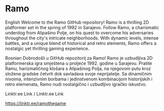 # Ramo

English
Welcome to the Ramo GitHub repository! Ramo is a thrilling 2D platformer set in the spring of 1992 in Sarajevo. Follow Ramo, a charismatic underdog from Alipašino Polje, on his quest to overcome his adversaries throughout the city's intricate neighborhoods. With dynamic levels, intense battles, and a unique blend of historical and retro elements, Ramo offers a nostalgic yet thrilling gaming experience.

Bosnian
Dobrodošli u GitHub repozitorij za Ramo! Ramo je uzbudljiva 2D platformerska igra smještena u proljeće 1992. godine u Sarajevu. Pratite Ramu, harizmatičnog klošara s Alipašinog Polja, na njegovom putu kroz složene gradske četvrti dok savladava svoje neprijatelje. Sa dinamičnim nivoima, intenzivnim borbama i jedinstvenom kombinacijom historijskih i retro elemenata, Ramo nudi nostalgično i uzbudljivo igračko iskustvo.

Linktr.ee Link / Linktr.ee Link

https://linktr.ee/ramothegame
